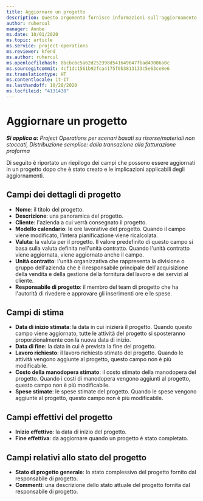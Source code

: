 ```yaml
---
title: Aggiornare un progetto
description: Questo argomento fornisce informazioni sull'aggiornamento di progetti in Project Operations.
author: ruhercul
manager: Annbe
ms.date: 10/01/2020
ms.topic: article
ms.service: project-operations
ms.reviewer: kfend
ms.author: ruhercul
ms.openlocfilehash: 8bcbc6c5a62d252398d541649647fbad49006a0c
ms.sourcegitcommit: 4cf1dc1561b92fca4175f0b3813133c5e63ce8e6
ms.translationtype: HT
ms.contentlocale: it-IT
ms.lasthandoff: 10/28/2020
ms.locfileid: "4131438"
---
```

# <a name="update-a-project"></a>Aggiornare un progetto

_**Si applica a:** Project Operations per scenari basati su risorse/materiali non stoccati, Distribuzione semplice: dalla transazione alla fatturazione proforma_

Di seguito è riportato un riepilogo dei campi che possono essere aggiornati in un progetto dopo che è stato creato e le implicazioni applicabili degli aggiornamenti.

## <a name="project-detail-fields"></a>Campi dei dettagli di progetto

- **Nome**: il titolo del progetto.
- **Descrizione**: una panoramica del progetto.
- **Cliente**: l'azienda a cui verrà consegnato il progetto.
- **Modello calendario**: le ore lavorative del progetto. Quando il campo viene modificato, l'intera pianificazione viene ricalcolata.
- **Valuta**: la valuta per il progetto. Il valore predefinito di questo campo si basa sulla valuta definita nell'unità contratto. Quando l'unità contratto viene aggiornata, viene aggiornato anche il campo.
- **Unità contratto**: l'unità organizzativa che rappresenta la divisione o gruppo dell'azienda che è il responsabile principale dell'acquisizione della vendita e della gestione della fornitura del lavoro e dei servizi al cliente. 
- **Responsabile di progetto**: il membro del team di progetto che ha l'autorità di rivedere e approvare gli inserimenti ore e le spese.

## <a name="estimate-fields"></a>Campi di stima

- **Data di inizio stimata**: la data in cui inizierà il progetto. Quando questo campo viene aggiornato, tutte le attività del progetto si sposteranno proporzionalmente con la nuova data di inizio.
- **Data di fine**: la data in cui è prevista la fine del progetto.
- **Lavoro richiesto**: il lavoro richiesto stimato del progetto. Quando le attività vengono aggiunte al progetto, questo campo non è più modificabile.
- **Costo della manodopera stimato**: il costo stimato della manodopera del progetto. Quando i costi di manodopera vengono aggiunti al progetto, questo campo non è più modificabile.
- **Spese stimate**: le spese stimate del progetto. Quando le spese vengono aggiunte al progetto, questo campo non è più modificabile.

## <a name="project-actual-fields"></a>Campi effettivi del progetto
- **Inizio effettivo**: la data di inizio del progetto.
- **Fine effettiva**: da aggiornare quando un progetto è stato completato.

## <a name="project-status-fields"></a>Campi relativi allo stato del progetto

- **Stato di progetto generale**: lo stato complessivo del progetto fornito dal responsabile di progetto.
- **Commenti**: una descrizione dello stato attuale del progetto fornita dal responsabile di progetto.

